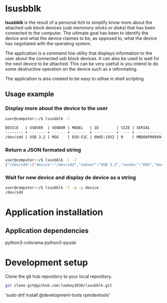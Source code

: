 # lsusbblk

**lsusbblk** is the result of a personal itch to simplify know more about the attached
usb block devices (*usb memmory sticks or disks*) that has been connected to the computer.
The ultimate goal has been to identify the device and what the device claimes to be, as 
opposed to, what the device has negotiated with the operating system.

The application is a command line utility that displays information to the user about the
connected usb block devices. It can also be used to wait for the next device to be attached.
This can be very usefull is you intend to do some destructive operation on the device such as 
a reformating.

The application is also created to be easy to utilise in shell scripting.

## Usage example

### Display more about the device to the user
```bash
user@computer:~/$ lsusbblk -l
 
DEVICE   | USBVER  | VENDOR | MODEL   | ID        | SIZE | SERIAL       | LABEL | 
-------- + ------- + ------ + ------- + --------- + ---- + ------------ + ----- + 
/dev/sdd | USB 3.2 | ROG    | ESD-S1C | 0b05:1932 | 0    | MBD0AP009494 | None  | 
```

### Return a JSON formated string
```bash
user@computer:~/$ lsusbblk -l -J
{"/dev/sdd":{"device":"/dev/sdd","usbver":"USB 3.2","vendor":"ROG","model":"ESD-S1C","id":"0b05:1932","size":"0","serial":"MBD0AP009494","label":"None"}}
```

### Wait for new device and display de device as a string
```bash
user@computer:~/$ lsusbblk -f -q -p device
/dev/sdd
```

# Application installation

## Application dependencies

python3-colorama
python3-pyusb

# Development setup
Clone the git hub repository to your local repository.
```bash
git clone git@github.com:lowkey3838/lsusbblk.git
```

'sudo dnf install @development-tools rpmdevtools'



